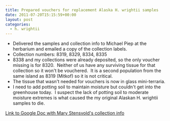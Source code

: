 ```yaml
---
title: Prepared vouchers for replacement Alaska H. wrightii samples
date: 2011-07-20T15:15:59+00:00
layout: post
categories:
  - h. wrightii
---
```

  * Delivered the samples and collection info to Michael Piep at the herbarium and emailed a copy of the collection labels.
  * Collection numbers: 8319, 8329, 8334, 8335
  * 8338 and my collections were already deposited, so the only voucher missing is for 8320.  Neither of us have any surviving tissue for that collection so it won't be vouchered.  It is a second population from the same island as 8319 (Mitkof) so it is not critical.
  * The tissue that wasn't needed for vouchers is now in glass mini-terraria.
  * I need to add potting soil to maintain moisture but couldn't get into the greenhouse today.  I suspect the lack of potting soil to moderate moisture extremes is what caused the my original Alaskan H. wrightii samples to die.

<a href="https://docs.google.com/document/d/1ExHmz3p5hWP7bEjIfRt-bkUrDN-vJYtV5h3olcSU8VE/edit?hl=en_US" target="_blank">Link to Google Doc with Mary Stensvold's collection info</a>
